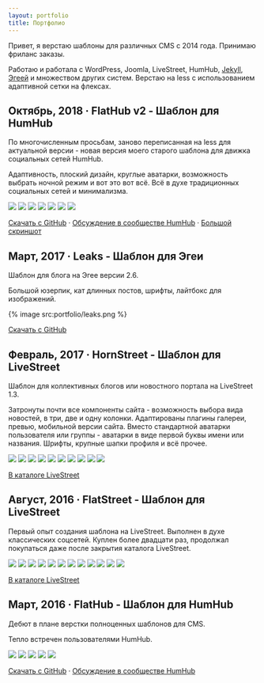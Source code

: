 ```yaml
---
layout: portfolio
title: Портфолио
---
```


Привет, я верстаю шаблоны для различных CMS с 2014 года. Принимаю фриланс заказы.

Работаю и работала с WordPress, Joomla, LiveStreet, HumHub, [Jekyll](/blog/tags/jekyll/), [Эгеей](/blog/tags/эгея/) и множеством других систем. Верстаю на less с использованием адаптивной сетки на флексах.

## Октябрь, 2018 · FlatHub v2 - Шаблон для HumHub

По многочисленным просьбам, заново переписанная на less для актуальной версии - новая версия моего старого шаблона для движка социальных сетей HumHub.

Адаптивность, плоский дизайн, круглые аватарки, возможность выбрать ночной режим и вот это вот всё. Всё в духе традиционных социальных сетей и минимализма.

<div class="fotorama">
	<img src="/media/portfolio/flathub-01.jpg" />
	<img src="/media/portfolio/flathub-02.jpg" />
	<img src="/media/portfolio/flathub-03.jpg" />
	<img src="/media/portfolio/flathub-04.jpg" />
	<img src="/media/portfolio/flathub-05.jpg" />
	<img src="/media/portfolio/flathub-06.jpg" />
    <img src="/media/portfolio/flathub-07.jpg" />
</div>

[Скачать с GitHub](https://github.com/sashatravkina/humhub-themes-flathub-v2) · [Обсуждение в сообществе HumHub](https://community.humhub.com/content/perma?id=169191) · [Большой скриншот](/media/portfolio/flathub.png) 

## Март, 2017 · Leaks - Шаблон для Эгеи

Шаблон для блога на Эгее версии 2.6.

Большой юзерпик, кат длинных постов, шрифты, лайтбокс для изображений.

{% image src:portfolio/leaks.png %}

[Скачать с GitHub](https://github.com/sashatravkina/blogengine-themes-leaks)

## Февраль, 2017 · HornStreet - Шаблон для LiveStreet

Шаблон для коллективных блогов или новостного портала на LiveStreet 1.3.

Затронуты почти все компоненты сайта - возможность выбора вида новостей, в три, две и одну колонки. Адаптированы плагины галереи, превью, мобильной версии сайта. Вместо стандартной аватарки пользователя или группы - аватарки в виде первой буквы имени или названия. Шрифты, крупные шапки профиля и всё прочее.

<div class="fotorama">
	<img src="/media/portfolio/hornstreet-01.jpg" />
	<img src="/media/portfolio/hornstreet-02.jpg" />
	<img src="/media/portfolio/hornstreet-03.jpg" />
	<img src="/media/portfolio/hornstreet-04.jpg" />
	<img src="/media/portfolio/hornstreet-05.jpg" />
	<img src="/media/portfolio/hornstreet-06.jpg" />
    <img src="/media/portfolio/hornstreet-07.jpg" />
	<img src="/media/portfolio/hornstreet-08.jpg" />
	<img src="/media/portfolio/hornstreet-09.jpg" />
	<img src="/media/portfolio/hornstreet-10.jpg" />
</div>

[В каталоге LiveStreet](https://catalog.livestreetcms.com/addon/view/551/)

## Август, 2016 · FlatStreet - Шаблон для LiveStreet

Первый опыт создания шаблона на LiveStreet. Выполнен в духе классических соцсетей. Куплен более двадцати раз, продолжал покупаться даже после закрытия каталога LiveStreet.

<div class="fotorama">
	<img src="/media/portfolio/flatstreet-01.jpg" />
	<img src="/media/portfolio/flatstreet-02.jpg" />
	<img src="/media/portfolio/flatstreet-03.jpg" />
	<img src="/media/portfolio/flatstreet-04.jpg" />
	<img src="/media/portfolio/flatstreet-05.jpg" />
	<img src="/media/portfolio/flatstreet-06.jpg" />
	<img src="/media/portfolio/flatstreet-07.jpg" />
	<img src="/media/portfolio/flatstreet-08.jpg" />
	<img src="/media/portfolio/flatstreet-09.jpg" />
	<img src="/media/portfolio/flatstreet-10.jpg" />
	<img src="/media/portfolio/flatstreet-11.jpg" />
	<img src="/media/portfolio/flatstreet-12.jpg" />
</div>

[В каталоге LiveStreet](https://catalog.livestreetcms.com/addon/view/544/)

## Март, 2016 · FlatHub - Шаблон для HumHub

Дебют в плане верстки полноценных шаблонов для CMS.

Тепло встречен пользователями HumHub.

<div class="fotorama">
	<img src="/media/portfolio/flathub-old-01.jpg" />
	<img src="/media/portfolio/flathub-old-02.jpg" />
	<img src="/media/portfolio/flathub-old-03.jpg" />
	<img src="/media/portfolio/flathub-old-04.jpg" />
	<img src="/media/portfolio/flathub-old-05.jpg" />
</div>

[Скачать с GitHub](https://github.com/sashatravkina/humhub-themes-flathub) · [Обсуждение в сообществе HumHub](https://community.humhub.com/content/perma?id=169191)